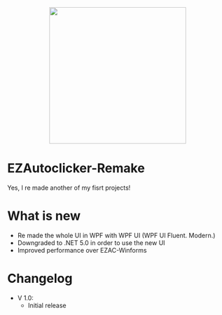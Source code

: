 <div align="center">

<img src="https://i.imgur.com/0CoMX8e.png" width="312" height="312" />

<div align="left">

# EZAutoclicker-Remake
Yes, I re made another of my fisrt projects!

# What is new

- Re made the whole UI in WPF with WPF UI (WPF UI Fluent. Modern.)
- Downgraded to .NET 5.0 in order to use the new UI 
- Improved performance over EZAC-Winforms

# Changelog
- V 1.0:
  - Initial release
